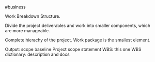 #business 

Work Breakdown Structure.

Divide the project deliverables and work into smaller components, which are more manageable.

Complete hierachy of the project.
	Work package is the smallest element.

Output: scope baseline
	Project scope statement
	WBS: this one
	WBS dictionary: description and docs